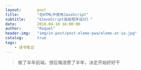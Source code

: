 ```yaml
---
layout:       post
title:        "在HTML中使用JavaScript"
subtitle:     "《JavaScript高级程序设计》"
date:         2018-04-10 16:00:00
author:       "Raquel"
header-img:   "img/in-post/post-eleme-pwa/eleme-at-io.jpg"
catalog:      true
tags:
    - 读书笔记
---
```


>做了半年前端，很后悔浪费了半年，决定开始好好干

###

<script>

元素

包含在

<script>

内部的JavaScript代码被从上到下依次解释，在解释完成前，页面中的其余内容不会被浏览器加载或者显示。

**async**：立即下载脚本，但不应妨碍页面中其他操作，只对外部文件有效。不保证执行顺序。

**defer**：脚本可以延迟到文档完全被解析和显示之后再执行，只对外部文件有效。相当于立即下载，但延迟执行。

**外部资源** 建议将

<script>

标签尽量放到body底部（浏览器在遇到

<body>

标签才开始出现内容）。IE 8， Firefox 3.5， Safari 4和Chrome 2都允许并行下载JavaScript文件，这样在下载外部资源时不会阻塞其他

<script>

标签。
